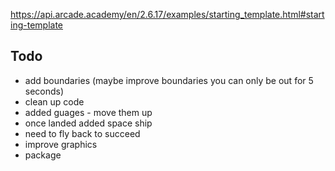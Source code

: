 https://api.arcade.academy/en/2.6.17/examples/starting_template.html#starting-template## Todo* add boundaries (maybe improve boundaries you can only be out for 5 seconds)* clean up code* added guages - move them up* once landed added space ship* need to fly back to succeed* improve graphics* package